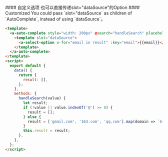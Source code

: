 <cn>
#### 自定义选项
也可以直接传递slot="dataSource"的Option
</cn>

<us>
#### Customized
You could pass `slot="dataSource` as children of `AutoComplete`, instead of using `dataSource`。
</us>

```html
<template>
  <a-auto-complete style="width: 200px" @search="handleSearch" placeholder="input here">
    <template slot="dataSource">
      <a-select-option v-for="email in result" :key="email">{{email}}</a-select-option>
    </template>
  </a-auto-complete>
</template>
<script>
  export default {
    data() {
      return {
        result: [],
      };
    },
    methods: {
      handleSearch(value) {
        let result;
        if (!value || value.indexOf('@') >= 0) {
          result = [];
        } else {
          result = ['gmail.com', '163.com', 'qq.com'].map(domain => `${value}@${domain}`);
        }
        this.result = result;
      },
    },
  };
</script>
```
